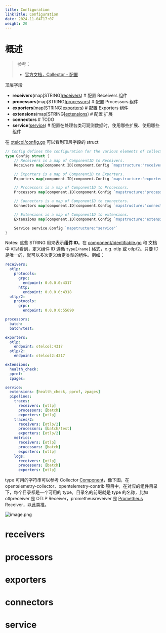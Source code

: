 ```yaml
---
title: Configuration
linkTitle: Configuration
date: 2024-11-04T17:07
weight: 20
---
```


# 概述

> 参考：
>
> - [官方文档，Collector - 配置](https://opentelemetry.io/docs/collector/configuration)

顶层字段

- **receivers**(map\[STRING][receivers](#receivers)) # 配置 Receivers 组件
- **processors**(map\[STRING][processors](#processors)) # 配置 Processors 组件
- **exporters**(map\[STRING][exporters](#exporters)) # 配置 Exporters 组件
- **extensions**(map\[STRING][extensions](#extensions)) # 配置 扩展
- **connectors** # TODO
- **service**([service](#service)) # 配置在处理各类可观测数据时，使用哪些扩展、使用哪些组件

在 [otelcol/config.go](https://github.com/open-telemetry/opentelemetry-collector/blob/v0.112.0/otelcol/config.go#L21) 可以看到顶层字段的 struct

```go
// Config defines the configuration for the various elements of collector or agent.
type Config struct {
	// Receivers is a map of ComponentID to Receivers.
	Receivers map[component.ID]component.Config `mapstructure:"receivers"`

	// Exporters is a map of ComponentID to Exporters.
	Exporters map[component.ID]component.Config `mapstructure:"exporters"`

	// Processors is a map of ComponentID to Processors.
	Processors map[component.ID]component.Config `mapstructure:"processors"`

	// Connectors is a map of ComponentID to connectors.
	Connectors map[component.ID]component.Config `mapstructure:"connectors"`

	// Extensions is a map of ComponentID to extensions.
	Extensions map[component.ID]component.Config `mapstructure:"extensions"`

	Service service.Config `mapstructure:"service"`
}
```

Notes: 这些 STRING 用来表示**组件 ID**。在 [component/identifiable.go](https://github.com/open-telemetry/opentelemetry-collector/blob/v0.112.0/component/identifiable.go#L19) 和 文档中 可以看到，定义组件 ID 遵循 `type[/name]` 格式，e.g. otlp 或 otlp/2。只要 ID 是唯一的，就可以多次定义给定类型的组件。例如：

```yaml
receivers:
  otlp:
    protocols:
      grpc:
        endpoint: 0.0.0.0:4317
      http:
        endpoint: 0.0.0.0:4318
  otlp/2:
    protocols:
      grpc:
        endpoint: 0.0.0.0:55690

processors:
  batch:
  batch/test:

exporters:
  otlp:
    endpoint: otelcol:4317
  otlp/2:
    endpoint: otelcol2:4317

extensions:
  health_check:
  pprof:
  zpages:

service:
  extensions: [health_check, pprof, zpages]
  pipelines:
    traces:
      receivers: [otlp]
      processors: [batch]
      exporters: [otlp]
    traces/2:
      receivers: [otlp/2]
      processors: [batch/test]
      exporters: [otlp/2]
    metrics:
      receivers: [otlp]
      processors: [batch]
      exporters: [otlp]
    logs:
      receivers: [otlp]
      processors: [batch]
      exporters: [otlp]
```

type 可用的字符串可以参考 Collector [Component](/docs/6.可观测性/OpenTelemetry/Component.md)，像下图，在 opentelemetry-collector、opentelemetry-contrib 项目中，在对应的组件目录下，每个目录都是一个可用的 type，目录名的前缀就是 type 的名称，比如 otlpreceiver 是 OTLP Receiver，prometheusreveiver 是 [Prometheus](/docs/6.可观测性/Metrics/Prometheus/Prometheus.md) Receiver，以此类推。

![image.png](https://notes-learning.oss-cn-beijing.aliyuncs.com/otel/config_type_desc.png)


# receivers

# processors

# exporters

# connectors

# service

